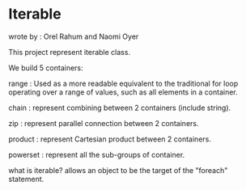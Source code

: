 # Iterable

wrote by : Orel Rahum and Naomi Oyer


This project represent iterable class.

We build 5 containers:

range :
Used as a more readable equivalent to the traditional for loop operating over a range of values, such as all elements in a container.

chain :
represent combining between 2 containers (include string).

zip :
represent parallel connection between 2 containers.

product :
represent Cartesian product between 2 containers.

powerset :
represent all the sub-groups of container.

what is iterable?
allows an object to be the target of the "foreach" statement.

